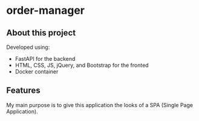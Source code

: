 # order-manager

## About this project
Developed using:
- FastAPI for the backend
- HTML, CSS, JS, jQuery, and Bootstrap for the fronted
- Docker container

## Features
My main purpose is to give this application the looks of a SPA (Single Page Application).
